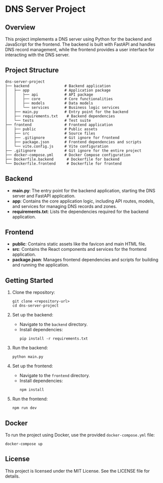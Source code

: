 # DNS Server Project

## Overview
This project implements a DNS server using Python for the backend and JavaScript for the frontend. The backend is built with FastAPI and handles DNS record management, while the frontend provides a user interface for interacting with the DNS server.

## Project Structure
```
dns-server-project
├── backend                # Backend application
│   ├── app                # Application package
│   │   ├── api            # API package
│   │   ├── core           # Core functionalities
│   │   ├── models         # Data models
│   │   └── services       # Business logic services
│   ├── main.py            # Entry point for the backend
│   ├── requirements.txt    # Backend dependencies
│   └── tests              # Test suite
├── frontend               # Frontend application
│   ├── public             # Public assets
│   ├── src                # Source files
│   ├── .gitignore         # Git ignore for frontend
│   ├── package.json       # Frontend dependencies and scripts
│   └── vite.config.js     # Vite configuration
├── .gitignore             # Git ignore for the entire project
├── docker-compose.yml     # Docker Compose configuration
├── Dockerfile.backend      # Dockerfile for backend
└── Dockerfile.frontend     # Dockerfile for frontend
```

## Backend
- **main.py**: The entry point for the backend application, starting the DNS server and FastAPI application.
- **app**: Contains the core application logic, including API routes, models, and services for managing DNS records and zones.
- **requirements.txt**: Lists the dependencies required for the backend application.

## Frontend
- **public**: Contains static assets like the favicon and main HTML file.
- **src**: Contains the React components and services for the frontend application.
- **package.json**: Manages frontend dependencies and scripts for building and running the application.

## Getting Started
1. Clone the repository:
   ```
   git clone <repository-url>
   cd dns-server-project
   ```

2. Set up the backend:
   - Navigate to the `backend` directory.
   - Install dependencies:
     ```
     pip install -r requirements.txt
     ```

3. Run the backend:
   ```
   python main.py
   ```

4. Set up the frontend:
   - Navigate to the `frontend` directory.
   - Install dependencies:
     ```
     npm install
     ```

5. Run the frontend:
   ```
   npm run dev
   ```

## Docker
To run the project using Docker, use the provided `docker-compose.yml` file:
```
docker-compose up
```

## License
This project is licensed under the MIT License. See the LICENSE file for details.